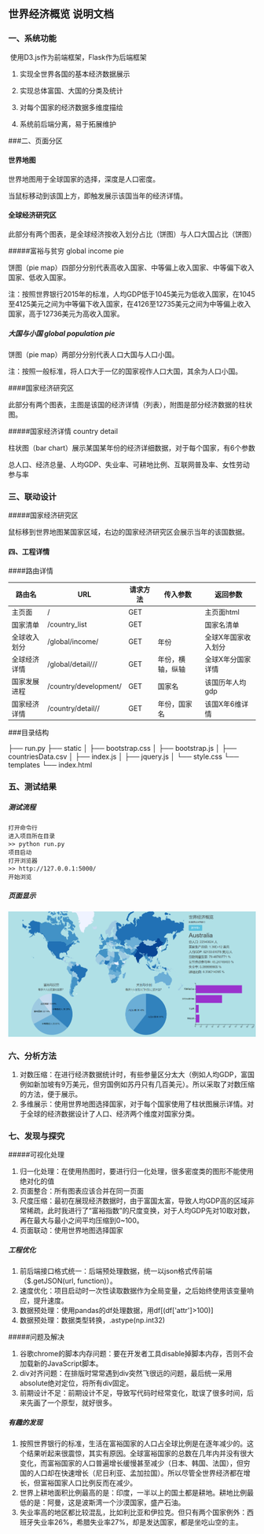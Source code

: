 ## 世界经济概览  说明文档

### 一、系统功能

​	使用D3.js作为前端框架，Flask作为后端框架

1. 实现全世界各国的基本经济数据展示

2. 实现总体富国、大国的分类及统计

3. 对每个国家的经济数据多维度描绘

4. 系统前后端分离，易于拓展维护

   

###二、页面分区

#### 世界地图

世界地图用于全球国家的选择，深度是人口密度。

当鼠标移动到该国上方，即触发展示该国当年的经济详情。

#### 全球经济研究区

此部分有两个图表，是全球经济按收入划分占比（饼图）与人口大国占比（饼图）

#####富裕与贫穷  global income pie

饼图（pie map）四部分分别代表高收入国家、中等偏上收入国家、中等偏下收入国家、低收入国家。

注：按照世界银行2015年的标准，人均GDP低于1045美元为低收入国家，在1045至4125美元之间为中等偏下收入国家，在4126至12735美元之间为中等偏上收入国家，高于12736美元为高收入国家。

##### 大国与小国 global population pie

饼图（pie map）两部分分别代表人口大国与人口小国。

注：按照一般标准，将人口大于一亿的国家视作人口大国，其余为人口小国。

####国家经济研究区

此部分有两个图表，主图是该国的经济详情（列表），附图是部分经济数据的柱状图。

#####国家经济详情 country detail

柱状图（bar chart）展示某国某年份的经济详细数据，对于每个国家，有6个参数

总人口、经济总量、人均GDP、失业率、可耕地比例、互联网普及率、女性劳动参与率

### 三、联动设计

#####国家经济研究区

鼠标移到世界地图某国家区域，右边的国家经济研究区会展示当年的该国数据。

#### 四、工程详情

####路由详情

| 路由名       | URL                                   | 请求方法 | 传入参数         | 返回参数            |
| ------------ | ------------------------------------- | -------- | ---------------- | ------------------- |
| 主页面       | /                                     | GET      |                  | 主页面html          |
| 国家清单     | /country_list                         | GET      |                  | 国家名清单          |
| 全球收入划分 | /global/income/<year>                 | GET      | 年份             | 全球X年国家收入划分 |
| 全球经济详情 | /global/detail/<year>/<xaxis>/<yaxis> | GET      | 年份，横轴，纵轴 | 全球X年分国家详情   |
| 国家发展进程 | /country/development/<country>        | GET      | 国家名           | 该国历年人均gdp     |
| 国家经济详情 | /country/detail/<year>/<country>      | GET      | 年份，国家名     | 该国X年6维详情      |

###目录结构

├── run.py
├── static
│   ├── bootstrap.css
│   ├── bootstrap.js
│   ├── countriesData.csv
│   ├── index.js
│   ├── jquery.js
│   └── style.css
└── templates
    └── index.html

### 五、测试结果

##### 测试流程

```
打开命令行
进入项目所在目录
>> python run.py
项目启动
打开浏览器
>> http://127.0.0.1:5000/
开始浏览
```

##### 页面显示

<img src="view.png">

### 六、分析方法

1. 对数压缩：在进行经济数据统计时，有些参量区分太大（例如人均GDP，富国例如新加坡有9万美元，但穷国例如苏丹只有几百美元）。所以采取了对数压缩的方法，便于展示。
2. 多维展示：使用世界地图选择国家，对于每个国家使用了柱状图展示详情。对于全球的经济数据设计了人口、经济两个维度对国家分类。

### 七、发现与探究

#####可视化处理

1. 归一化处理：在使用热图时，要进行归一化处理，很多密度类的图形不能使用绝对化的值
2. 页面整合：所有图表应该合并在同一页面
3. 尺度压缩：最初在展现经济数据时，由于富国太富，导致人均GDP高的区域非常稀疏，此时我进行了“富裕指数”的尺度变换，对于人均GDP先对10取对数，再在最大与最小之间平均压缩到0~100。
4. 页面联动：使用世界地图选择国家

##### 工程优化

1. 前后端接口格式统一：后端预处理数据，统一以json格式传前端（$.getJSON(url, function)）。
2. 速度优化：项目启动时一次性读取数据作为全局变量，之后始终使用该变量响应，提升速度。
3. 数据预处理：使用pandas的df处理数据，用df[(df['attr']>100)]
4. 数据预处理：数据类型转换，.astype(np.int32)

#####问题及解决

1. 谷歌chrome的脚本内存问题：要在开发者工具disable掉脚本内存，否则不会加载新的JavaScript脚本。
2. div对齐问题：在排版时常常遇到div突然飞很远的问题，最后统一采用absolute绝对定位，将所有div固定。
3. 前期设计不足：前期设计不足，导致写代码时经常变化，耽误了很多时间，后来先画了一个原型，就好很多。

##### 有趣的发现

1. 按照世界银行的标准，生活在富裕国家的人口占全球比例是在逐年减少的。这个结果听起来很震惊，其实有原因。全球富裕国家的总数在几年内并没有很大变化，而富裕国家的人口普遍增长缓慢甚至减少（日本、韩国、法国），但穷国的人口却在快速增长（尼日利亚、孟加拉国）。所以尽管全世界经济都在增长，但富裕国家人口比例反而在减少。
2. 世界上耕地面积比例最高的是：印度，一半以上的国土都是耕地。耕地比例最低的是：阿曼，这是波斯湾一个沙漠国家，盛产石油。
3. 失业率高的地区都比较混乱，比如利比亚和伊拉克。但只有两个国家例外：西班牙失业率26%，希腊失业率27%，却是发达国家，都是坐吃山空的主。

